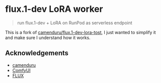 # flux.1-dev LoRA worker

> run flux.1-dev + LoRA on RunPod as serverless endpoint

This is a fork of [camenduru/flux.1-dev-lora-tost](https://github.com/camenduru/flux.1-dev-lora-tost), I just wanted to simplify it and make sure I understand how it works.

## Acknowledgements

- [camenduru](https://github.com/camenduru)
- [ComfyUI](https://github.com/comfyanonymous/ComfyUI)
- [FLUX](https://github.com/black-forest-labs/flux)
